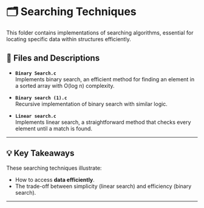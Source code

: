 # 🗂️ Searching Techniques

This folder contains implementations of searching algorithms, essential for locating specific data within structures efficiently.

## 📜 Files and Descriptions

- **`Binary Search.c`**  
  Implements binary search, an efficient method for finding an element in a sorted array with O(log n) complexity.

- **`Binary search (1).c`**  
  Recursive implementation of binary search with similar logic.

- **`Linear search.c`**  
  Implements linear search, a straightforward method that checks every element until a match is found.

---

## 💡 Key Takeaways

These searching techniques illustrate:

- How to access **data efficiently**.
- The trade-off between simplicity (linear search) and efficiency (binary search).

---
